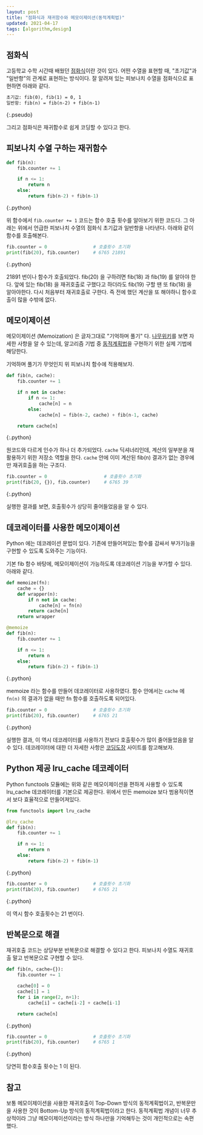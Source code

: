 ```yaml
---
layout: post
title: "점화식과 재귀함수와 메모이제이션(동적계획법)"
updated: 2021-04-17
tags: [algorithm,design]
---
```


## 점화식

고등학교 수학 시간때 배웠던 [점화식](https://namu.wiki/w/%EC%A0%90%ED%99%94%EC%8B%9D)이란 것이 있다. 어떤 수열을 표현할 때, "초기값"과 "일반항"의 관계로 표현하는 방식이다. 잘 알려져 있는 피보나치 수열을 점화식으로 표현하면 아래와 같다.

```txt
초기값: fib(0), fib(1) = 0, 1
일반항: fib(n) = fib(n-2) + fib(n-1)
```
{:.pseudo}

그리고 점화식은 재귀함수로 쉽게 코딩할 수 있다고 한다.

## 피보나치 수열 구하는 재귀함수

```py
def fib(n):
    fib.counter += 1

    if n <= 1:
        return n
    else:
        return fib(n-2) + fib(n-1)
```
{:.python}

위 함수에서 `fib.counter += 1` 코드는 함수 호출 횟수를 알아보기 위한 코드다. 그 아래는 위에서 언급한 피보나치 수열의 점화식 초기값과 일반항을 나타낸다. 아래와 같이 함수를 호출해본다.

```py
fib.counter = 0                 # 호출횟수 초기화
print(fib(20), fib.counter)     # 6765 21891
```
{:.python}

21891 번이나 함수가 호출되었다. fib(20) 을 구하려면 fib(18) 과 fib(19) 를 알아야 한다. 앞에 있는 fib(18) 을 재귀호출로 구했다고 하더라도 fib(19) 구할 땐 또 fib(18) 을 알아야한다. 다시 처음부터 재귀호출로 구한다. 즉 전에 했던 계산을 또 해야하니 함수호출이 많을 수밖에 없다.

## 메모이제이션

메모이제이션 (Memoization) 은 글자그대로 "기억하며 풀기" 다. [나무위키](https://namu.wiki/w/%EB%A9%94%EB%AA%A8%EC%9D%B4%EC%A0%9C%EC%9D%B4%EC%85%98)를 보면 자세한 사항을 알 수 있는데, 알고리즘 기법 중 [동적계획법](https://namu.wiki/w/%EB%8F%99%EC%A0%81%20%EA%B3%84%ED%9A%8D%EB%B2%95)을 구현하기 위한 실제 기법에 해당한다.

기억하며 풀기가 무엇인지 위 피보나치 함수에 적용해보자.

```py
def fib(n, cache):
    fib.counter += 1

    if n not in cache:
        if n <= 1:
            cache[n] = n
        else:
            cache[n] = fib(n-2, cache) + fib(n-1, cache)

    return cache[n]
```
{:.python}

원코드와 다르게 인수가 하나 더 추가되었다. `cache` 딕셔너리인데, 계산의 일부분을 재활용하기 위한 저장소 역할을 한다. `cache` 안에 이미 계산된 fib(n) 결과가 없는 경우에만 재귀호출을 하는 구조다.

```py
fib.counter = 0                     # 호출횟수 초기화
print(fib(20, {}), fib.counter)     # 6765 39
```
{:.python}

실행한 결과를 보면, 호출횟수가 상당히 줄어들었음을 알 수 있다.

## 데코레이터를 사용한 메모이제이션

Python 에는 데코레이션 문법이 있다. 기존에 만들어져있는 함수를 감싸서 부가기능을 구현할 수 있도록 도와주는 기능이다.

기본 fib 함수 바탕에, 메모이제이션이 가능하도록 데코레이션 기능을 부가할 수 있다. 아래와 같다.

```py
def memoize(fn):
    cache = {}
    def wrapper(n):
        if n not in cache:
            cache[n] = fn(n)
        return cache[n]
    return wrapper

@memoize
def fib(n):
    fib.counter += 1

    if n <= 1:
        return n
    else:
        return fib(n-2) + fib(n-1)
```
{:.python}

memoize 라는 함수를 만들어 데코레이터로 사용하였다. 함수 안에서는 `cache` 에 `fn(n)` 의 결과가 없을 때만 fn 함수를 호출하도록 되어있다.

```py
fib.counter = 0                 # 호출횟수 초기화
print(fib(20), fib.counter)     # 6765 21
```
{:.python}

실행한 결과, 이 역시 데코레이터를 사용하기 전보다 호출횟수가 많이 줄어들었음을 알 수 있다. 데코레이터에 대한 더 자세한 사항은 [코딩도장](https://dojang.io/mod/page/view.php?id=2427) 사이트를 참고해보자.

## Python 제공 lru_cache 데코레이터

Python functools 모듈에는 위와 같은 메모이제이션을 편하게 사용할 수 있도록 lru_cache 데코레이터를 기본으로 제공한다. 위에서 만든 memoize 보다 범용적이면서 보다 효율적으로 만들어져있다.

```py
from functools import lru_cache

@lru_cache
def fib(n):
    fib.counter += 1

    if n <= 1:
        return n
    else:
        return fib(n-2) + fib(n-1)
```
{:.python}

```py
fib.counter = 0                 # 호출횟수 초기화
print(fib(20), fib.counter)     # 6765 21
```
{:.python}

이 역시 함수 호출횟수는 21 번이다.

## 반복문으로 해결

재귀호출 코드는 상당부분 반복문으로 해결할 수 있다고 한다. 피보나치 수열도 재귀호출 말고 반복문으로 구현할 수 있다.

```py
def fib(n, cache={}):
    fib.counter += 1

    cache[0] = 0
    cache[1] = 1
    for i in range(2, n+1):
        cache[i] = cache[i-2] + cache[i-1]

    return cache[n]
```
{:.python}

```py
fib.counter = 0                 # 호출횟수 초기화
print(fib(20), fib.counter)     # 6765 1
```
{:.python}

당연히 함수호출 횟수는 1 이 된다.

## 참고

보통 메모이제이션을 사용한 재귀호출이 Top-Down 방식의 동적계획법이고, 반복문만을 사용한 것이 Bottom-Up 방식의 동적계획법이라고 한다. 동적계획법 개념이 너무 추상적이라 그냥 메모이제이션이라는 방식 하나만을 기억해두는 것이 개인적으로는 속편했다.